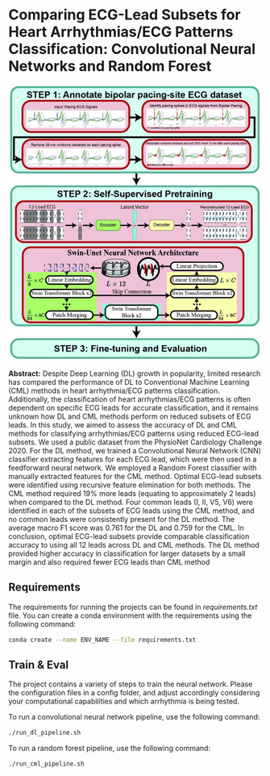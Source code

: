 # Comparing ECG-Lead Subsets for Heart Arrhythmias/ECG Patterns Classification: Convolutional Neural Networks and Random Forest 

![GA Abstract](figures/gaabstract.jpeg)

**Abstract:** Despite Deep Learning (DL) growth in popularity, limited research has compared the performance of DL to Conventional Machine Learning (CML) methods in heart arrhythmia/ECG patterns classification. Additionally, the classification of heart arrhythmias/ECG patterns is often dependent on specific ECG leads for accurate classification, and it remains unknown how DL and CML methods perform on reduced subsets of ECG leads. In this study, we aimed to assess the accuracy of DL and CML methods for classifying arrhythmias/ECG patterns using reduced ECG-lead subsets. We used a public dataset from the PhysioNet Cardiology Challenge 2020. For the DL method, we trained a Convolutional Neural Network (CNN) classifier extracting features for each ECG lead, which were then used in a feedforward neural network. We employed a Random Forest classifier with manually extracted features for the CML method. Optimal ECG-lead subsets were identified using recursive feature elimination for both methods. The CML method required 19% more leads (equating to approximately 2 leads) when compared to the DL method. Four common leads (I, II, V5, V6) were identified in each of the subsets of ECG leads using the CML method, and no common leads were consistently present for the DL method. The average macro F1 score was 0.761 for the DL and 0.759 for the CML. In conclusion, optimal ECG-lead subsets provide comparable classification accuracy to using all 12 leads across DL and CML methods. The DL method provided higher accuracy in classification for larger datasets by a small margin and also required fewer ECG leads than CML method

## Requirements

The requirements for running the projects can be found in *requirements.txt* file. You can create a conda environment with the requirements using the following command:

```bash
conda create --name ENV_NAME --file requirements.txt
```

## Train & Eval

The project contains a variety of steps to train the neural network. Please the configuration files in a config folder, and adjust accordingly considering your computational capabilities and which arrhythmia is being tested.

To run a convolutional neural network pipeline, use the following command:

```bash
./run_dl_pipeline.sh
```

To run a random forest pipeline, use the following command:

```bash
./run_cml_pipeline.sh
```